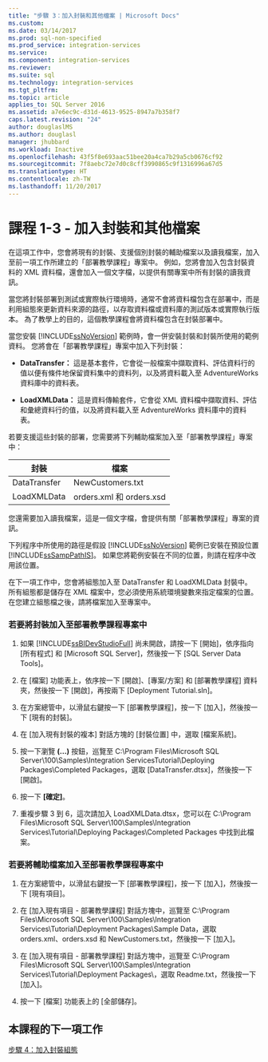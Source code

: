 ```yaml
---
title: "步驟 3：加入封裝和其他檔案 | Microsoft Docs"
ms.custom: 
ms.date: 03/14/2017
ms.prod: sql-non-specified
ms.prod_service: integration-services
ms.service: 
ms.component: integration-services
ms.reviewer: 
ms.suite: sql
ms.technology: integration-services
ms.tgt_pltfrm: 
ms.topic: article
applies_to: SQL Server 2016
ms.assetid: a7e6ec9c-d31d-4613-9525-8947a7b358f7
caps.latest.revision: "24"
author: douglaslMS
ms.author: douglasl
manager: jhubbard
ms.workload: Inactive
ms.openlocfilehash: 43f5f8e693aac51bee20a4ca7b29a5cb0676cf92
ms.sourcegitcommit: 7f8aebc72e7d0c8cff3990865c9f1316996a67d5
ms.translationtype: HT
ms.contentlocale: zh-TW
ms.lasthandoff: 11/20/2017
---
```

# <a name="lesson-1-3---adding-packages-and-other-files"></a>課程 1-3 - 加入封裝和其他檔案
在這項工作中，您會將現有的封裝、支援個別封裝的輔助檔案以及讀我檔案，加入至前一項工作所建立的「部署教學課程」專案中。 例如，您將會加入包含封裝資料的 XML 資料檔，還會加入一個文字檔，以提供有關專案中所有封裝的讀我資訊。  
  
當您將封裝部署到測試或實際執行環境時，通常不會將資料檔包含在部署中，而是利用組態來更新資料來源的路徑，以存取資料檔或資料庫的測試版本或實際執行版本。 為了教學上的目的，這個教學課程會將資料檔包含在封裝部署中。  
  
當您安裝 [!INCLUDE[ssNoVersion](../includes/ssnoversion-md.md)] 範例時，會一併安裝封裝和封裝所使用的範例資料。 您將會在「部署教學課程」專案中加入下列封裝：  
  
-   **DataTransfer：** 這是基本套件，它會從一般檔案中擷取資料、評估資料行的值以便有條件地保留資料集中的資料列，以及將資料載入至 AdventureWorks 資料庫中的資料表。  
  
-   **LoadXMLData：** 這是資料傳輸套件，它會從 XML 資料檔中擷取資料、評估和彙總資料行的值，以及將資料載入至 AdventureWorks 資料庫中的資料表。  
  
若要支援這些封裝的部署，您需要將下列輔助檔案加入至「部署教學課程」專案中：  
  
|封裝|檔案|  
|-----------|--------|  
|DataTransfer|NewCustomers.txt|  
|LoadXMLData|orders.xml 和 orders.xsd|  
  
您還需要加入讀我檔案，這是一個文字檔，會提供有關「部署教學課程」專案的資訊。  
  
下列程序中所使用的路徑是假設 [!INCLUDE[ssNoVersion](../includes/ssnoversion-md.md)] 範例已安裝在預設位置 [!INCLUDE[ssSampPathIS](../includes/sssamppathis-md.md)]。 如果您將範例安裝在不同的位置，則請在程序中改用該位置。  
  
在下一項工作中，您會將組態加入至 DataTransfer 和 LoadXMLData 封裝中。 所有組態都是儲存在 XML 檔案中，您必須使用系統環境變數來指定檔案的位置。 在您建立組態檔之後，請將檔案加入至專案中。  
  
### <a name="to-add-packages-to-the-deployment-tutorial-project"></a>若要將封裝加入至部署教學課程專案中  
  
1.  如果 [!INCLUDE[ssBIDevStudioFull](../includes/ssbidevstudiofull-md.md)] 尚未開啟，請按一下 [開始]，依序指向 [所有程式] 和 [Microsoft SQL Server]，然後按一下 [SQL Server Data Tools]。  
  
2.  在 [檔案] 功能表上，依序按一下 [開啟]、[專案/方案] 和 [部署教學課程] 資料夾，然後按一下 [開啟]，再按兩下 [Deployment Tutorial.sln]。  
  
3.  在方案總管中，以滑鼠右鍵按一下 [部署教學課程]，按一下 [加入]，然後按一下 [現有的封裝]。  
  
4.  在 [加入現有封裝的複本] 對話方塊的 [封裝位置] 中，選取 [檔案系統]。  
  
5.  按一下瀏覽 **(…)** 按鈕，巡覽至 C:\Program Files\Microsoft SQL Server\100\Samples\Integration ServicesTutorial\Deploying Packages\Completed Packages，選取 [DataTransfer.dtsx]，然後按一下 [開啟]。  
  
6.  按一下 **[確定]**。  
  
7.  重複步驟 3 到 6，這次請加入 LoadXMLData.dtsx，您可以在 C:\Program Files\Microsoft SQL Server\100\Samples\Integration Services\Tutorial\Deploying Packages\Completed Packages 中找到此檔案。  
  
### <a name="to-add-ancillary-files-to-the-deployment-tutorial-project"></a>若要將輔助檔案加入至部署教學課程專案中  
  
1.  在方案總管中，以滑鼠右鍵按一下 [部署教學課程]，按一下 [加入]，然後按一下 [現有項目]。  
  
2.  在 [加入現有項目 - 部署教學課程] 對話方塊中，巡覽至 C:\Program Files\Microsoft SQL Server\100\Samples\Integration Services\Tutorial\Deployment Packages\Sample Data，選取 orders.xml、orders.xsd 和 NewCustomers.txt，然後按一下 [加入]。  
  
3.  在 [加入現有項目 - 部署教學課程] 對話方塊中，巡覽至 C:\Program Files\Microsoft SQL Server\100\Samples\Integration Services\Tutorial\Deployment Packages\\，選取 Readme.txt，然後按一下 [加入]。  
  
4.  按一下 [檔案] 功能表上的 [全部儲存]。  
  
## <a name="next-task-in-lesson"></a>本課程的下一項工作  
[步驟 4：加入封裝組態](../integration-services/lesson-1-4-adding-package-configurations.md)  
  
  
  
